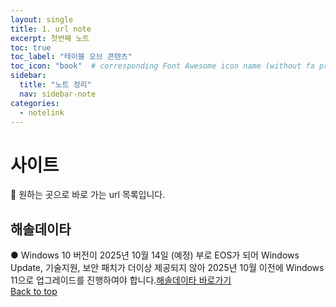 ```yaml
---
layout: single
title: 1. url note
excerpt: 첫번째 노트
toc: true
toc_label: "테이블 오브 콘텐츠"
toc_icon: "book"  # corresponding Font Awesome icon name (without fa prefix)
sidebar:
  title: "노트 정리"
  nav: sidebar-note
categories:
  - notelink
---
```


# 사이트
📮 원하는 곳으로 바로 가는 url 목록입니다.
## 해솔데이타
● Windows 10 버전이 2025년 10월 14일 (예정) 부로 EOS가 되어 Windows Update, 기술지원, 보안 패치가 더이상 제공되지 않아 2025년 10월 이전에 Windows 11으로 업그레이드를 진행하여야 합니다.<a href="https://www.haesoldata.co.kr/windows_end-of-support/" class="btn btn--info">해솔데이타 바로가기</a>
<br>
<a href="#" class="btn btn--success">Back to top</a>
<br>
